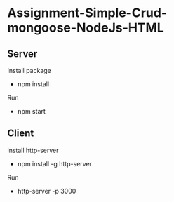 # Assignment-Simple-Crud-mongoose-NodeJs-HTML

## Server
Install package
- npm install

Run
- npm start

## Client
install http-server
- npm install -g http-server

Run
- http-server -p 3000